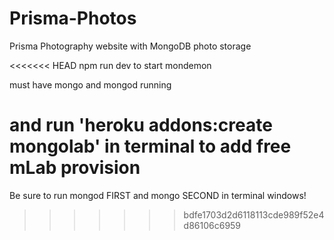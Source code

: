 # Prisma-Photos
Prisma Photography website with MongoDB photo storage

<<<<<<< HEAD
npm run dev to start mondemon

must have mongo and mongod running

and run 'heroku addons:create mongolab' in terminal to add free mLab provision
=======
Be sure to run mongod FIRST and mongo SECOND in terminal windows!
>>>>>>> bdfe1703d2d6118113cde989f52e4d86106c6959
